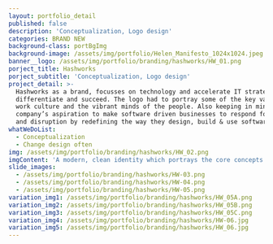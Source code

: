 ```yaml
---
layout: portfolio_detail
published: false
description: 'Conceptualization, Logo design'
categories: BRAND NEW
background-class: portBgImg
background-image: /assets/img/portfolio/Helen_Manifesto_1024x1024.jpeg
banner__logo: /assets/img/portfolio/branding/hashworks/HW_01.png
porject_title: Hashworks
porject_subtitle: 'Conceptualization, Logo design'
project_detail: >-
  Hashworks as a brand, focusses on technology and accelerate IT strategies to
  differentiate and succeed. The logo had to portray some of the key values,
  work culture and the vibrant minds of the people. Also keeping in mind the
  company’s aspiration to make software driven businesses to respond for change
  and disruption by redefining the way they design, build & use software.
whatWeDoList:
  - Conceptualization
  - Change design often
img: /assets/img/portfolio/branding/hashworks/HW_02.png
imgContent: 'A modern, clean identity which portrays the core concepts of the company.'
slide_images:
  - /assets/img/portfolio/branding/hashworks/HW-03.png
  - /assets/img/portfolio/branding/hashworks/HW-04.png
  - /assets/img/portfolio/branding/hashworks/HW-05.png
variation_img1: /assets/img/portfolio/branding/hashworks/HW_05A.png
variation_img2: /assets/img/portfolio/branding/hashworks/HW_05B.png
variation_img3: /assets/img/portfolio/branding/hashworks/HW_05C.png
variation_img4: /assets/img/portfolio/branding/hashworks/HW-06.jpg
variation_img5: /assets/img/portfolio/branding/hashworks/HW_06.jpg
---
```



